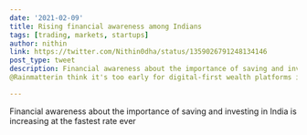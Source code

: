 ```yaml
---
date: '2021-02-09'
title: Rising financial awareness among Indians
tags: [trading, markets, startups]
author: nithin
link: https://twitter.com/Nithin0dha/status/1359026791248134146
post_type: tweet
description: Financial awareness about the importance of saving and investing in India is increasing at the fastest rate ever, especially among millennials. Of course, stock markets doing well and lower bank FD rates are helping. But there are also a few structural changes afoot here. 1/4. Historically financial products have been sold hard & mostly in person. Products mostly sold based on promises of high returns (sales pitches in person leave no audit trail). Chances of sale higher if customer is less aware of what is being sold, so no incentive to educate 2/4 New age online financial services firms can't sell greed to acquire customers because it leaves a trail (SMS, emails, notifications). So businesses are forced to turn financial products into a "pull-product" to acquire clients. Which means having to educate customers. 3/4 This is why we 
@Rainmatterin think it's too early for digital-first wealth platforms in India, at least until the current crop of millenials are older & richer. It's Tough to compete digitally when the offline-only competition can sell greed which typically clinches the deal. 4/4

---
```

Financial awareness about the importance of saving and investing in India is increasing at the fastest rate ever
